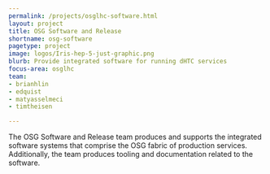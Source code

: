 ```yaml
---
permalink: /projects/osglhc-software.html
layout: project
title: OSG Software and Release
shortname: osg-software
pagetype: project
image: logos/Iris-hep-5-just-graphic.png
blurb: Provide integrated software for running dHTC services
focus-area: osglhc
team:
- brianhlin
- edquist
- matyasselmeci
- timtheisen

---
```


The OSG Software and Release team produces and supports the integrated software systems
that comprise the OSG fabric of production services.
Additionally, the team produces tooling and documentation related to the software.

